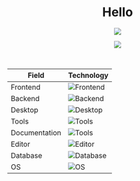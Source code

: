 <h1 align="center">Hello</h1>

<!-- Summary -->
<p align="center">
	<a href="https://github.com/anuraghazra/github-readme-stats">
		<img src="https://github-readme-stats.vercel.app/api?username=alexxGmZ&count_private=true&theme=tokyonight&show_icons=true">
	</a>
</p>

<!-- Top languages -->
<p align="center">
	<a href="https://github.com/anuraghazra/github-readme-stats">
		<img src="https://github-readme-stats.vercel.app/api/top-langs/?username=alexxGmZ&layout=compact&theme=tokyonight&langs_count=10">
	</a>
</p>

<br>


| Field         | Technology                                                             |
|-------------- | ---------------------------------------------------------------------- |
| Frontend      | ![Frontend](https://skillicons.dev/icons?i=tailwind,bootstrap,js,html) |
| Backend       | ![Backend](https://skillicons.dev/icons?i=bash,express,go,lua,nodejs)  |
| Desktop       | ![Desktop](https://skillicons.dev/icons?i=electron)                    |
| Tools         | ![Tools](https://skillicons.dev/icons?i=git,github)                    |
| Documentation | ![Tools](https://skillicons.dev/icons?i=markdown)                      |
| Editor        | ![Editor](https://skillicons.dev/icons?i=vim,neovim,sublime)           |
| Database      | ![Database](https://skillicons.dev/icons?i=mysql,postgres)             |
| OS            | ![OS](https://skillicons.dev/icons?i=linux,mint)                       |

